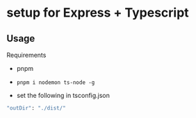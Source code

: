 
# setup for Express + Typescript

## Usage

Requirements
+ pnpm 

+ ```pnpm i nodemon ts-node -g ```

+ set the following in tsconfig.json

```bash
"outDir": "./dist/"
```


